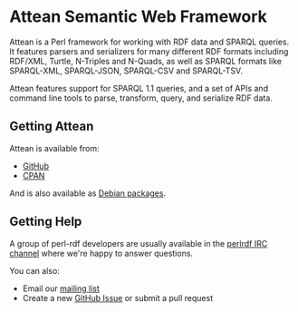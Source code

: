 Attean Semantic Web Framework
=============================

Attean is a Perl framework for working with RDF data and SPARQL queries.
It features parsers and serializers for many different RDF formats including
RDF/XML, Turtle, N-Triples and N-Quads, as well as SPARQL formats like
SPARQL-XML, SPARQL-JSON, SPARQL-CSV and SPARQL-TSV.

Attean features support for SPARQL 1.1 queries, and a set of APIs and command
line tools to parse, transform, query, and serialize RDF data.

Getting Attean
--------------

Attean is available from:

* [GitHub](https://github.com/kasei/attean/)
* [CPAN](https://metacpan.org/release/Attean)

And is also available as [Debian packages](https://packages.qa.debian.org/liba/libattean-perl.html).

Getting Help
------------

A group of perl-rdf developers are usually available in the
[perlrdf IRC channel](irc://irc.perl.org/perlrdf) where we're happy to answer
questions.

You can also:

* Email our [mailing list](http://lists.perlrdf.org/listinfo/dev)
* Create a new [GitHub Issue](https://github.com/kasei/attean/issues) or submit a pull request
